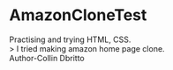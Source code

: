# AmazonCloneTest
Practising and trying HTML, CSS.
<br>>
I tried making amazon home page clone.
<br>
Author-Collin Dbritto

